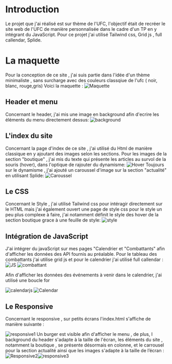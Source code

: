 # Introduction

Le projet que j'ai réalisé est sur thème de l'UFC, l'objectif était de recréer le site web de l'UFC de manière personnalisée dans le cadre d'un TP en y intégrant du JavaScript.
Pour ce projet j'ai utilisé Tailwind css, Grid js , full callendar, Splide. 


# La maquette

Pour la conception de ce site , j'ai suis partie dans l'idée d'un thème minimaliste ,  sans surcharge avec des couleurs classqiue de l'ufc ( noir, blanc, rouge,gris)
Voici la maquette : 
![Maquette](https://i.postimg.cc/7hDZJcsq/Maquette-Ufcprojet.png)
## Header et menu

Concernant le header, j'ai mis une image en background afin d'ecrire les éléments du menu directement dessus: 
![background](https://i.postimg.cc/t4f71ds9/screenprojetufc4.png)


## L'index du site 
Concernant la page d'index de ce site , j'ai utilisé du Html de manière classique en y ajoutant des images selon les sections. 
Pour les images de la section "boutique" ,  j'ai mis du texte qui présente les articles au survol de la souris (hover), dans l'optique de rajouter du dynamisme:
![Hover](https://i.postimg.cc/qqZ1fZvP/screenprojetufc2.png)
Toujours sur le dynamisme , j'ai ajouté un caroussel d'image sur la section "actualité" en utilisant Splide: 
![Caroussel](https://i.postimg.cc/kXmQGmkT/screenprojetufc3.png)


## Le CSS 

Concernant le Style , j'ai utilisé Tailwind css pour intéragir directement sur le HTML mais j'ai également ouvert une page de style css pour le style un peu plus complexe à faire, j'ai notamment définit le style des hover de la section boutique grace à une feuille de style:
![style](https://i.postimg.cc/J7kwmNLb/screenprojetufc5.png)

## Intégration de JavaScript

J'ai intégrer du javaScript sur mes pages "Calendrier et "Combattants" afin d'afficher les données des API fournis au préalable. Pour le tableau des combattants j'ai utilise grid js et pour le calendrier j'ai utilisé full callendar :
![JS](https://i.postimg.cc/DwmPkgVh/screenprojetufc6.png)
![combattant](https://i.postimg.cc/C1vKgjpy/screenufc7.png)





Afin d'afficher  les données des événements à venir dans le calendrier, j'ai utilisé une boucle for 

![calendarjs](https://i.postimg.cc/2jcyNSjC/screenprojetufc9.png)
![Calendar](https://i.postimg.cc/HnmfFJnG/screenprojetufc8.png)

##  Le Responsive

Concernant le responsive , sur petits écrans l'index.html s'affiche de manière suivante : 

![responsive1](https://i.postimg.cc/pTvCvBZ5/screenprojetufc10.png)
Un burger est visible afin d'afficher le menu , de plus, l background du header s'adapte à la taille de l'écran, les éléments du site , notamment la boutique , se présente désormais en colonne, et le carrousel pour la section actualité ainsi que les images s'adapte à la taille de l’écran : 
![Responsive2](https://i.postimg.cc/Y92F8DRR/screenprojetufc11.png)![responsive3](https://i.postimg.cc/gJBxsznc/screenprojetufc13.png)
